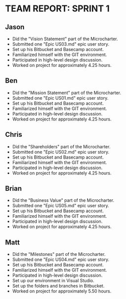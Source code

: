 TEAM REPORT: SPRINT 1
=====

Jason
-----
* Did the "Vision Statement" part of the Microcharter.
* Submitted one "Epic US03.md" epic user story.
* Set up his Bitbucket and Basecamp account.
* Familiarized himself with the GIT environment.
* Participated in high-level design discussion.
* Worked on project for approximately 4.25 hours. 

Ben
-----
* Did the "Mission Statement" part of the Microcharter.
* Submitted one "Epic US01.md" epic user story.
* Set up his Bitbucket and Basecamp account.
* Familiarized himself with the GIT environment.
* Participated in high-level design discussion.
* Worked on project for approximately 4.25 hours.

Chris
-----
* Did the "Shareholders" part of the Microcharter.
* Submitted one "Epic US02.md" epic user story.
* Set up his Bitbucket and Basecamp account.
* Familiarized himself with the GIT environment.
* Participated in high-level design discussion.
* Worked on project for approximately 4.25 hours.

Brian
-----
* Did the "Business Value" part of the Microcharter.
* Submitted one "Epic US05.md" epic user story.
* Set up his Bitbucket and Basecamp account.
* Familiarized himself with the GIT environment.
* Participated in high-level design discussion.
* Worked on project for approximately 4.25 hours.

Matt
-----
* Did the "Milestones" part of the Microcharter.
* Submitted one "Epic US04.md" epic user story.
* Set up his Bitbucket and Basecamp account.
* Familiarized himself with the GIT environment.
* Participated in high-level design discussion.
* Set up our environment in Visual Studio.
* Set up the folders and branches in Bitbucket.
* Worked on project for approximately 5.50 hours.
